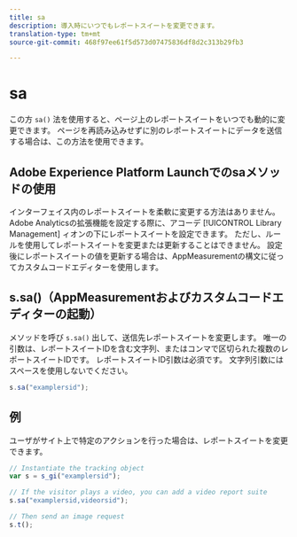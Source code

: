 ```yaml
---
title: sa
description: 導入時にいつでもレポートスイートを変更できます。
translation-type: tm+mt
source-git-commit: 468f97ee61f5d573d07475836df8d2c313b29fb3

---
```



# sa

この方 `sa()` 法を使用すると、ページ上のレポートスイートをいつでも動的に変更できます。 ページを再読み込みせずに別のレポートスイートにデータを送信する場合は、この方法を使用できます。

## Adobe Experience Platform Launchでのsaメソッドの使用

インターフェイス内のレポートスイートを柔軟に変更する方法はありません。 Adobe Analyticsの拡張機能を設定する際に、アコーデ [!UICONTROL Library Management] ィオンの下にレポートスイートを設定できます。 ただし、ルールを使用してレポートスイートを変更または更新することはできません。 設定後にレポートスイートの値を更新する場合は、AppMeasurementの構文に従ってカスタムコードエディターを使用します。

## s.sa()（AppMeasurementおよびカスタムコードエディターの起動）

メソッドを呼び `s.sa()` 出して、送信先レポートスイートを変更します。 唯一の引数は、レポートスイートIDを含む文字列、またはコンマで区切られた複数のレポートスイートIDです。 レポートスイートID引数は必須です。 文字列引数にはスペースを使用しないでください。

```js
s.sa("examplersid");
```

## 例   

ユーザがサイト上で特定のアクションを行った場合は、レポートスイートを変更できます。

```js
// Instantiate the tracking object
var s = s_gi("examplersid");

// If the visitor plays a video, you can add a video report suite
s.sa("examplersid,videorsid");

// Then send an image request
s.t();
```
